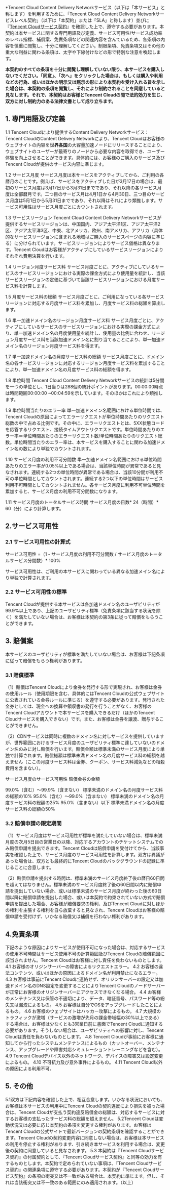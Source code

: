 *Tencent Cloud Content Delivery Networkサービス（以下は「本サービス」と称します）を利用するために、「Tencent Cloud Content Delivery Networkサービスレベル契約」（以下は「本契約」または「SLA」と称します）並びに『[Tencent Cloudサービス契約](https://intl.cloud.tencent.com/document/product/301/9248)』を確認した上で、遵守する必要があります。本契約は本サービスに関する専門用語及び定義、サービス可用性/サービス成功率のレベル指標、補償案、免責条項などの関連内容を含んているため、各条項の内容を慎重に閲覧し、十分に理解してください。制限条項、免責条項又はその他の重大な利益に関わる条項は、太字や下線付けなどの形で特別な注意を喚起します。

**本契約のすべての条項を十分に閲覧し理解していない限り、本サービスを購入しないでください。「同意」、「次へ」をクリックした場合は、もしくは購入や利用などの行為、或いはほかの明示又は黙示の形により本契約を受け入れる旨を示した場合は、本契約の条項を閲覧し、それにより制約されることを同意していると見なします。それで、本契約はお客様とTencent Cloudの間で法的効力を生じ、双方に対し制約力のある法律文書として成り立ちます。**

 ## 1. 専門用語及び定義
1.1 Tencent Cloudにより提供するContent Delivery Networkサービス：
Tencent CloudのContent Delivery Networkにより、Tencent Cloudはお客様のウェブサイトの内容を**世界各国**の大容量加速ノードにリリースすることにより、ウェブサイトのユーザーが最寄りのノードから必要な内容を取得でき、ユーザー体験を向上させることができます。具体的には、お客様のご購入のサービス及びTencent Cloudが提供のサービス内容に準じます。


1.2 サービス月度
サービス月度は本サービスをアクティブしてから、ご利用の各暦月のことです。例えば、サービスをアクティブした日が3月17日の場合は、最初のサービス月度は3月17日から3月31日までであり、それ以降の各サービス月度は全部暦月です。二つ目のサービス月は4月1日から4月30日、三つ目のサービス月度は5月1日から5月31日までであり、それ以降はそれにより類推します。サービス可用性はサービス月度ごとにカウントされます。


1.3 サービスリージョン
Tencent Cloud Content Delivery Networkサービスが提供するサービスリージョンは、中国国内、アジア太平洋1区、アジア太平洋2区、アジア太平洋3区、中東、北アメリカ、欧州、南アメリカ、アフリカ（具体的なサービスリージョンに含まれる地域はご購入のサービスページの内容に準じる）に分けられています。サービスリージョンによりサービス価格は異なります。Tencent Cloudはお客様がアクティブにしているサービスリージョンによりそれぞれ費用決算を行います。

 1.4 リージョン月度サービス料
サービス月度ごとに、アクティブにしているサービスのサービスリージョンにおける実際の課金方式により使用量を統計し、当該サービスリージョンの定価に基づいて当該サービスリージョンにおける月度サービス料を計算します。

 1.5 月度サービス料の総額
サービス月度ごとに、ご利用になっている各サービスリージョンに対応する月度サービス料を累加し、月度サービス料の総額を算出します。

1.6 単一加速ドメイン名のリージョン月度サービス料
サービス月度ごとに、アクティブにしているサービスのサービスリージョンにおける実際の課金方式により、単一加速ドメイン名の月度使用量を統計し、使用量の比例に合わせ、リージョン月度サービス料を当該加速ドメイン名に割り当てることにより、単一加速ドメイン名のリージョン月度サービス料を得ます。


 1.7 単一加速ドメイン名の月度サービス料の総額
サービス月度ごとに、ドメイン名の各サービスリージョンに対応するリージョン月度サービス料を累加することにより、単一加速ドメイン名の月度サービス料の総額を得ます。

1.8 単位時間
Tencent Cloud Content Delivery Networkサービスの統計は5分間を一つの単位とし、1日当りは288個の統計ポイントがあります。00:00:00時点は時間範囲00:00:00 ~00:04:59を示しています。そのほかはこれにより類推します。




1.9 単位時間当たりのエラー率
単一加速ドメイン名範囲における単位時間では、Tencent Cloudの原因によってエラーリクエストが単位時間あたりのリクエスト総数の中で占める比例です。その中に、エラーリクエストとは、5XX状態コードを応答するリクエスト、接続タイムアウトリクエストです。単位時間あたりのエラー率＝単位時間あたりのエラーリクエスト数/単位時間あたりのリクエスト総数。単位時間当たりのエラー率は、本サービスを購入することに関わる加速ドメイン名の数により単独でカウントされます。


1.10 サービス月度の利用不可分間数
単一加速ドメイン名範囲における単位時間あたりのエラー率が0.05%以上である場合は、当該単位時間が異常であると見なされます。連続する2つの単位時間が異常である場合は、当該10分間が利用不可の単位時間としてカウントされます。連続する2つ以下の単位時間はサービス利用不可時間としてカウントされません。各サービス月度に利用不可単位時間を累加すると、サービス月度の利用不可分間数になります。

1.11 サービス月度のトータルサービス時間
サービス月度の日数* 24（時間）* 60（分）により計算します。


## 2.サービス可用性

### 2.1 サービス可用性の計算式
サービス可用性 =（1 - サービス月度の利用不可分間数 / サービス月度のトータルサービス分間数）* 100%

サービス可用性は、ご利用の本サービスに関わっている異なる加速メイン名により単独で計算されます。


### 2.2 サービス可用性の標準
Tencent Cloudが提供する本サービスは各加速ドメイン名のユーザビリティが99.9%以上であり、上記のユーザビリティ標準（免責条項に該当する状況を除く）を満たしていない場合は、お客様は本契約の第3条に従って賠償をもらうことができます。


## 3. 賠償案
本サービスのユーザビリティが標準を満たしていない場合は、お客様は下記条項に従って賠償をもらう権利があります。


### 3.1 賠償標準

（1）賠償はTencent Cloudにより金券を発行する形で実現され、お客様は金券の使用ルール（使用期限を含む、具体的にはTencent Cloudの公式ウェブサイトに公表されている金券ルールに準じる）を遵守する必要があります。発行された金券としては、現金への換算や領収書の発行を行うことがなく、お客様のTencent Cloudアカウントで本サービスを購入できるだけ（ほかのTencent Cloudサービスを購入できない）です。また、お客様は金券を譲渡、贈与することができません。

（2）CDNサービスは同時に複数のドメイン名に対しサービスを提供していますが、世界範囲におけるサービス月度のユーザビリティ標準に達していないのドメイン名のみに対し賠償を行います。賠償金額は標準未満のサービス月度により単独で計算されます。賠償総額は標準未満ドメイン名の月度サービス料の総額を越えません（ここの月度サービス料は金券、クーポン、サービス料減免などの相殺費用を含まない）。

サービス月度のサービス可用性	賠償金券の金額

99.0%（含む）～99.9%（含まない）	標準未満のドメイン名の月度サービス料の総額の10%
95.0%（含む）～99.0%（含まない）	標準未満のドメイン名の月度サービス料の総額の25%
95.0%（含まない）以下	標準未満ドメイン名の月度サービス料の総額の50%

### 3.2 賠償申請の限定期間


（1）サービス月度はサービス可用性が標準を満たしていない場合は、標準未満月度の次月5日目の営業日の以降、対応するアカウントのチケットシステムでのみ賠償申請を提出できます。Tencent Cloudは賠償申請を受付けてから、当該事実を確認した上で、サービス月度のサービス可用性を計算します。双方は異議があった場合は、双方とも最終的にTencent Cloudのバックグラウンドの記録に準じることに合意します。

（2）賠償申請を提出する時間は、標準未満のサービス月度終了後の暦日60日間を超えてはなりません。標準未満のサービス月度終了後の60日間以内に賠償申請を提出していない場合、或いは標準未満のサービス月度が終わった後の60日間以降に賠償申請を提出した場合、或いは本契約で約束されていない方式で賠償申請を提出した場合、お客様が賠償要求の権利、及びTencent Cloudに対しほかの権利を主張する権利を自ら放棄すると見なされ、Tencent Cloudはお客様の賠償申請を受付けず、いかなる賠償又は補償を行わない権利があります。

## 4.免責条項
下記のような原因によりサービスが使用不可になった場合は、対応するサービスの使用不可時間はサービス使用不可の計算範囲及びTencent Cloudの賠償範囲に該当されません。Tencent Cloudはお客様に対し責任を負わないものとします。
4.1 お客様のオリジンサーバーの障害によるリクエストエラー。
4.2 お客様の違法コンテンツ、或いはほかの原因によるドメイン名が利用禁止になるエラー。
4.3 お客様は事前にTencent Cloudに連絡せず、オリジンサーバーの設定又は加速ドメイン名のDNS設定を変更することによりTencent Cloudのノードサーバーが正常にお客様のオリジンサーバーにアクセスできなくなる場合。
4.4 お客様のメンテナンス又は保管の不適切により、データ、暗証番号、パスワード等の紛失又は漏洩によるもの。
4.5 お客様は自分でOSをアップグレードしたことによるもの。
4.6 お客様のウェブサイトはハッカー攻撃によるもの。
4.7 大規模のトラフィックが激増（サービスの激増が先月の課金帯域幅の30%以上である）する場合は、お客様は少なくとも3営業日前に書面でTencent Cloudに通知する必要があります。そうしない場合は、ユーザビリティへの影響に対し、Tencent Cloudは責任を負わないものとします。
4.8 Tencent Cloudが事前にお客様に通知してから行ったシステムメンテナンスによるもの（カットオーバー、メンテナンス、アップグレードや障害対応シミュレーショントレーニングなどを含む）。
4.9 Tencent Cloudデバイス以外のネットワーク、デバイスの障害又は設定変更によるもの。
4.10 不可抗力及び意外事件によるもの。
4.11 Tencent Cloud以外の原因による利用不可。

## 5. その他
5.1双方は下記内容を確認した上で、相互合意します。いかなる状況においても、お客様は本サービスの利用中にTencent Cloudの契約違反により損失を被った場合は、Tencent Cloudが支払う契約違反賠償金の総額は、対応するサービスに対するお客様の支払ったサービス料の総額を超えません。
5.2Tencent Cloudは変動状況又は必要に応じ本契約の条項を変更する権利があります。お客様はTencent Cloudの公式サイトで最新バージョンの契約条項を確認することができます。Tencent Cloudの契約変更内容に同意しない場合は、お客様は本サービスの利用を停止する権利があります、引き続き本サービスを利用する場合は、変更後の契約に同意していると見なされます。
5.3 本契約は『Tencent Cloudサービス契約』の付属契約として、『Tencent Cloudサービス契約』と同等の効力を有するものとします。本契約で定められていない事項は、『Tencent Cloudサービス契約』の関連条項に遵守する必要があります。本契約が『Tencent Cloudサービス契約』の条項の衝突又は不一致がある場合は、本契約に準じます。但し、それは当該衝突又は不一致のある範囲にのみ適用されます。（以上）
